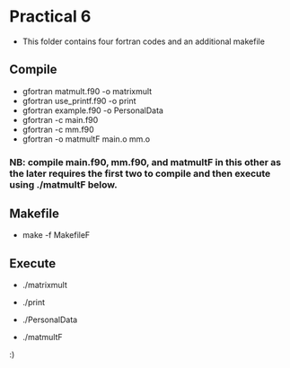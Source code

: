 # Practical 6

* This folder contains four fortran codes and an additional makefile

## Compile

* gfortran matmult.f90 -o matrixmult
* gfortran use_printf.f90 -o print
* gfortran example.f90 -o PersonalData
* gfortran -c main.f90
* gfortran -c mm.f90
* gfortran -o matmultF main.o mm.o

### NB: compile main.f90, mm.f90, and matmultF in this other as the later requires the first two to compile and then execute using ./matmultF below.


 ## Makefile

* make -f MakefileF


## Execute

* ./matrixmult
  
* ./print

* ./PersonalData

* ./matmultF


:)

